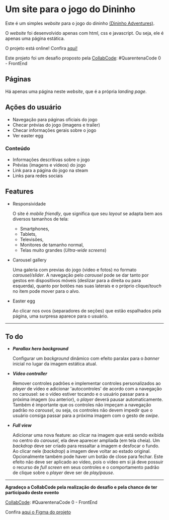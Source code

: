 # Um site para o jogo do Dininho

Este é um simples _website_ para o jogo do dininho [(Dininho Adventures)](https://store.steampowered.com/app/1230760/Dininho_Adventures/ "Dininho Adventures na Steam").

O _website_ foi desenvolvido apenas com html, css e javascript. Ou seja, ele é apenas uma página estática.

O projeto está online! Confira [aqui!](https://lucas-lm.github.io/dininho-game-website/)

Este projeto foi um desafio proposto pela [CollabCode](https://www.youtube.com/collabcode "Youtube da CollabCode"): \#QuarentenaCode 0 - FrontEnd

## Páginas

Há apenas uma página neste _website_, que é a própria _landing page_.

## Ações do usuário

* Navegação para páginas oficiais do jogo
* Checar prévias do jogo (imagens e trailer)
* Checar informações gerais sobre o jogo
* Ver easter egg

### Conteúdo

* Informações descritivas sobre o jogo
* Prévias (imagens e vídeos) do jogo
* Link para a página do jogo na steam
* Links para redes sociais

## Features

* Responsividade

  O site é _mobile friendly_, que significa que seu _layout_ se adapta bem aos diversos tamanhos de tela: 
    * Smartphones, 
    * Tablets, 
    * Televisões, 
    * Monitores de tamanho normal,
    * Telas muito grandes (_Ultra-wide screens_)

* Carousel gallery 

  Uma galeria com previas do jogo (video e fotos) no formato _carousel/slider_.
  A navegação pelo _carousel_ pode se dar tanto por gestos em dispositivos móveis (deslizar para a direita ou para esquerda), quanto por botões nas suas laterais e o próprio clique/_touch_ no item pode mover para o alvo.
  
* Easter egg

  Ao clicar nos ovos (separadores de seções) que estão espalhados pela página, uma surpresa aparece para o usuário.
  
---

## To do

* _**Parallax hero background**_

  Configurar um _background_ dinâmico com efeito paralax para o _banner_ inicial no lugar da imagem estática atual.
  
* _**Video controller**_

  Remover controles padrões e implementar controles personalizados ao _player_ de vídeo e adicionar 'autocontroles' de acordo com a navegação no carousel: se o vídeo estiver tocando e o usuário passar para a próxima imagem (ou anterior), o _player_ deverá pausar automaticamente. Também é importante que os controles não impeçam a navegação padrão no _carousel_, ou seja, os controles não devem impedir que o usuário consiga passar para a próxima imagem com o gesto de _swipe_.
  
* _**Full view**_

  Adicionar uma nova feature: ao clicar na imagem que está sendo exibida no centro do _carousel_, ela deve aparecer ampliada (em tela cheia). Um _backdrop_ deve ser criado para ressaltar a imagem e desfocar o fundo. Ao clicar nele (_backdrop_) a imagem deve voltar ao estado original. Opcionalmente também pode haver um botão de close para fechar. Este efeito não deve ser aplicado ao vídeo, pois o vídeo em si já deve possuir o recurso de _full screen_ em seus controles e o comportamento padrão de clique sobre o _player_ deve ser de _play/pause_.

---

**Agradeço a CollabCode pela realização do desafio e pela chance de ter participado deste evento**

[CollabCode](https://www.youtube.com/collabcode "Youtube da CollabCode"): \#QuarentenaCode 0 - FrontEnd

Confira [aqui o Figma do projeto](https://www.figma.com/file/ymr102dGHLHCINbR1dqYWr/Dininho-Adventures "Figma do projeto")
